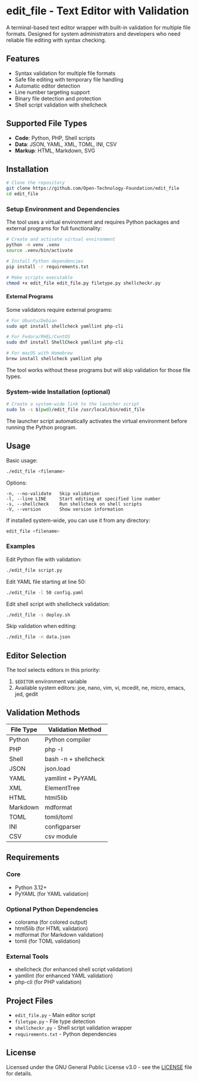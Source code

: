 # edit_file - Text Editor with Validation

A terminal-based text editor wrapper with built-in validation for multiple file formats. Designed for system administrators and developers who need reliable file editing with syntax checking.

## Features

- Syntax validation for multiple file formats
- Safe file editing with temporary file handling
- Automatic editor detection
- Line number targeting support
- Binary file detection and protection
- Shell script validation with shellcheck

## Supported File Types

- **Code**: Python, PHP, Shell scripts
- **Data**: JSON, YAML, XML, TOML, INI, CSV
- **Markup**: HTML, Markdown, SVG

## Installation

```bash
# Clone the repository
git clone https://github.com/Open-Technology-Foundation/edit_file
cd edit_file
```

### Setup Environment and Dependencies

The tool uses a virtual environment and requires Python packages and external programs for full functionality:

```bash
# Create and activate virtual environment
python -m venv .venv
source .venv/bin/activate

# Install Python dependencies
pip install -r requirements.txt

# Make scripts executable
chmod +x edit_file edit_file.py filetype.py shellcheckr.py
```

#### External Programs

Some validators require external programs:

```bash
# For Ubuntu/Debian
sudo apt install shellcheck yamllint php-cli

# For Fedora/RHEL/CentOS
sudo dnf install ShellCheck yamllint php-cli

# For macOS with Homebrew
brew install shellcheck yamllint php
```

The tool works without these programs but will skip validation for those file types.

### System-wide Installation (optional)

```bash
# Create a system-wide link to the launcher script
sudo ln -s $(pwd)/edit_file /usr/local/bin/edit_file
```

The launcher script automatically activates the virtual environment before running the Python program.

## Usage

Basic usage:
```bash
./edit_file <filename>
```

Options:
```
-n, --no-validate   Skip validation
-l, --line LINE     Start editing at specified line number
-s, --shellcheck    Run shellcheck on shell scripts
-V, --version       Show version information
```

If installed system-wide, you can use it from any directory:
```bash
edit_file <filename>
```

### Examples

Edit Python file with validation:
```bash
./edit_file script.py
```

Edit YAML file starting at line 50:
```bash
./edit_file -l 50 config.yaml
```

Edit shell script with shellcheck validation:
```bash
./edit_file -s deploy.sh
```

Skip validation when editing:
```bash
./edit_file -n data.json
```

## Editor Selection

The tool selects editors in this priority:
1. `$EDITOR` environment variable
2. Available system editors: joe, nano, vim, vi, mcedit, ne, micro, emacs, jed, gedit

## Validation Methods

| File Type | Validation Method |
|-----------|-------------------|
| Python    | Python compiler   |
| PHP       | php -l            |
| Shell     | bash -n + shellcheck |
| JSON      | json.load         |
| YAML      | yamllint + PyYAML |
| XML       | ElementTree       |
| HTML      | html5lib          |
| Markdown  | mdformat          |
| TOML      | tomli/toml        |
| INI       | configparser      |
| CSV       | csv module        |

## Requirements

### Core
- Python 3.12+
- PyYAML (for YAML validation)

### Optional Python Dependencies
- colorama (for colored output)
- html5lib (for HTML validation)
- mdformat (for Markdown validation)
- tomli (for TOML validation)

### External Tools
- shellcheck (for enhanced shell script validation)
- yamllint (for enhanced YAML validation)
- php-cli (for PHP validation)

## Project Files

- `edit_file.py` - Main editor script
- `filetype.py` - File type detection
- `shellcheckr.py` - Shell script validation wrapper
- `requirements.txt` - Python dependencies

## License

Licensed under the GNU General Public License v3.0 - see the [LICENSE](LICENSE) file for details.